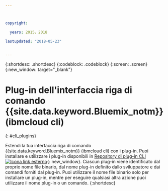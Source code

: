 ```yaml
---



copyright:

  years: 2015，2018

lastupdated: "2018-05-23"


---
```


{:shortdesc: .shortdesc}
{:codeblock: .codeblock}
{:screen: .screen}
{:new_window: target="_blank"}

# Plug-in dell'interfaccia riga di comando {{site.data.keyword.Bluemix_notm}} (ibmcloud cli)
{: #cli_plugins}

Estendi la tua interfaccia riga di comando {{site.data.keyword.Bluemix_notm}} (ibmcloud cli) con i plug-in. Puoi installare e utilizzare i plug-in disponibili in [Repository di plug-in CLI ![Icona link esterno](../icons/launch-glyph.svg)](http://plugins.ng.bluemix.net/){: new_window}. Ciascun plug-in viene identificato dal proprio nome file binario, dal nome plug-in definito dallo sviluppatore e dai comandi forniti dal plug-in. Puoi utilizzare il nome file binario solo per installare un plug-in, mentre per eseguire qualsiasi altra azione puoi utilizzare il nome plug-in o un comando.
{:shortdesc}
